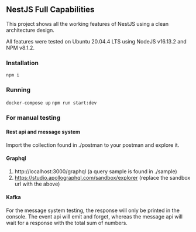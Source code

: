 ## NestJS Full Capabilities

This project shows all the working features of NestJS using a clean architecture design.

All features were tested on Ubuntu 20.04.4 LTS using NodeJS v16.13.2 and NPM v8.1.2. 

### Installation
`npm i`

### Running
`docker-compose up`
`npm run start:dev`

### For manual testing
#### Rest api and message system
Import the collection found in ./postman to your postman and explore it.
    
#### Graphql
1. http://localhost:3000/graphql (a query sample is found in ./sample)
2. https://studio.apollographql.com/sandbox/explorer (replace the sandbox url with the above)

#### Kafka
For the message system testing, the response will only be printed in the console.
The event api will emit and forget, whereas the message api will wait for a response with the total sum of numbers.